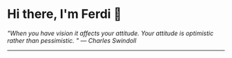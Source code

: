 <h1>Hi there, I'm Ferdi 👋</h1>

<p><em>
  "When you have vision it affects your attitude. Your attitude is optimistic rather than pessimistic. " — Charles Swindoll
</em></p>

---
